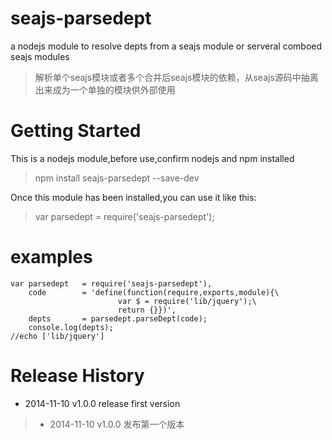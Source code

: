 seajs-parsedept
===============

a nodejs module to resolve depts from a seajs module or serveral comboed seajs modules 

>解析单个seajs模块或者多个合并后seajs模块的依赖，从seajs源码中抽离出来成为一个单独的模块供外部使用

Getting Started
===============

This is a nodejs module,before use,confirm nodejs and npm installed

>npm install seajs-parsedept --save-dev

Once this module has been installed,you can use it like this:

>var parsedept = require('seajs-parsedept');

examples
==========


	var	parsedept	= require('seajs-parsedept'),
		code		= 'define(function(require,exports,module){\
							var $ = require('lib/jquery');\
							return {}})',
		depts		= parsedept.parseDept(code);
		console.log(depts);
	//echo ['lib/jquery']

Release History
==========
*	2014-11-10	v1.0.0 release first version
>*    2014-11-10	 v1.0.0 发布第一个版本

	


